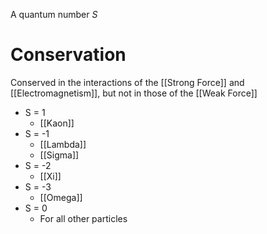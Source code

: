 A quantum number $S$
# Conservation
Conserved in the interactions of the [[Strong Force]] and [[Electromagnetism]], but not in those of the [[Weak Force]]
* S = 1
	* [[Kaon]]
* S = -1
	* [[Lambda]]
	* [[Sigma]]
* S = -2
	* [[Xi]]
* S = -3
	* [[Omega]]
* S = 0
	* For all other particles